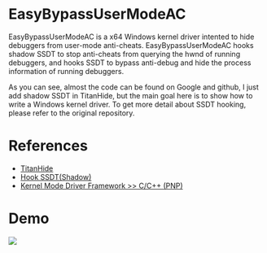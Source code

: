 # EasyBypassUserModeAC
EasyBypassUserModeAC is a x64 Windows kernel driver intented to hide debuggers from user-mode anti-cheats. EasyBypassUserModeAC hooks shadow SSDT to stop anti-cheats from querying the hwnd of running debuggers, and hooks SSDT to bypass anti-debug and hide the process information of running debuggers.

As you can see, almost the code can be found on Google and github, I just add shadow SSDT in TitanHide, but the main goal here is to show how to write a Windows kernel driver. To get more detail about SSDT hooking, please refer to the original repository.

# References
* [TitanHide](https://github.com/mrexodia/TitanHide)
* [Hook SSDT(Shadow)](https://m0uk4.gitbook.io/notebooks/mouka/windowsinternal/ssdt-hook)
* [Kernel Mode Driver Framework >> C/C++ (PNP)](https://steward-fu.github.io/website/driver/kmdf/cpp_pnp_thread.htm)

# Demo
![](demo.gif)
